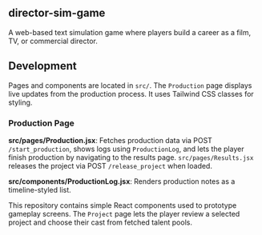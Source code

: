 ## director-sim-game
A web-based text simulation game where players build a career as a film, TV, or commercial director.

## Development
Pages and components are located in `src/`. The `Production` page displays live updates from the production process. It uses Tailwind CSS classes for styling.

### Production Page
**src/pages/Production.jsx**: Fetches production data via POST `/start_production`, shows logs using `ProductionLog`, and lets the player finish production by navigating to the results page.
`src/pages/Results.jsx` releases the project via POST `/release_project` when loaded.

**src/components/ProductionLog.jsx**: Renders production notes as a timeline-styled list.

This repository contains simple React components used to prototype gameplay screens. The `Project` page lets the player review a selected project and choose their cast from fetched talent pools.
